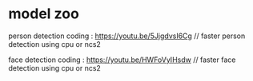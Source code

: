 # model zoo
person detection coding : https://youtu.be/5JjgdvsI6Cg     // faster person detection using cpu or ncs2

face detection coding : https://youtu.be/HWFoVyIHsdw      // faster face detection using cpu or ncs2
